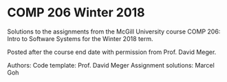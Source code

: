 # COMP 206 Winter 2018

Solutions to the assignments from the McGill University course COMP 206: Intro to Software Systems for the Winter 2018 term.

Posted after the course end date with permission from Prof. David Meger.

Authors:
Code template: Prof. David Meger
Assignment solutions: Marcel Goh